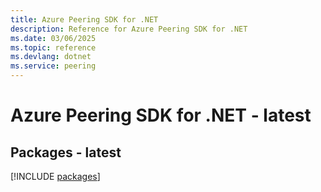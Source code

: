 ```yaml
---
title: Azure Peering SDK for .NET
description: Reference for Azure Peering SDK for .NET
ms.date: 03/06/2025
ms.topic: reference
ms.devlang: dotnet
ms.service: peering
---
```

# Azure Peering SDK for .NET - latest
## Packages - latest
[!INCLUDE [packages](peering-index.md)]